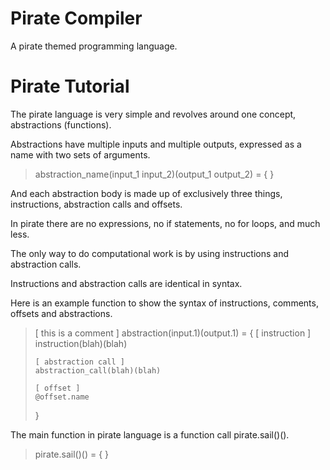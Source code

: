# Pirate Compiler

A pirate themed programming language.

# Pirate Tutorial

The pirate language is very simple and revolves around one concept, abstractions (functions).

Abstractions have multiple inputs and multiple outputs, expressed as a name with two sets of arguments.

> abstraction_name(input_1 input_2)(output_1 output_2) = {  }

And each abstraction body is made up of exclusively three things, instructions, abstraction calls and offsets.

In pirate there are no expressions, no if statements, no for loops, and much less.

The only way to do computational work is by using instructions and abstraction calls.

Instructions and abstraction calls are identical in syntax.

Here is an example function to show the syntax of instructions, comments, offsets and abstractions.

> [ this is a comment ]
> abstraction(input.1)(output.1) = \{
>     [ instruction ]
>     instruction(blah)(blah)
>
>     [ abstraction call ]
>     abstraction_call(blah)(blah)
>
>     [ offset ]
>     @offset.name
> \}

The main function in pirate language is a function call pirate.sail()().

> pirate.sail()() = {  }
